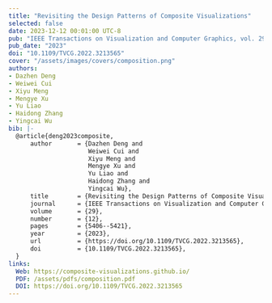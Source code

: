```yaml
---
title: "Revisiting the Design Patterns of Composite Visualizations"
selected: false
date: 2023-12-12 00:01:00 UTC-8
pub: "IEEE Transactions on Visualization and Computer Graphics, vol. 29, no. 12, pp. 5406-5421, Dec. 2023 (CCF-A, JCR-Q1)"
pub_date: "2023"
doi: "10.1109/TVCG.2022.3213565"
cover: "/assets/images/covers/composition.png"
authors:
- Dazhen Deng
- Weiwei Cui
- Xiyu Meng
- Mengye Xu
- Yu Liao
- Haidong Zhang
- Yingcai Wu
bib: |-
  @article{deng2023composite,
      author       = {Dazhen Deng and
                      Weiwei Cui and
                      Xiyu Meng and
                      Mengye Xu and
                      Yu Liao and
                      Haidong Zhang and
                      Yingcai Wu},
      title        = {Revisiting the Design Patterns of Composite Visualizations},
      journal      = {IEEE Transactions on Visualization and Computer Graphics},
      volume       = {29},
      number       = {12},
      pages        = {5406--5421},
      year         = {2023},
      url          = {https://doi.org/10.1109/TVCG.2022.3213565},
      doi          = {10.1109/TVCG.2022.3213565},
  }
links:
  Web: https://composite-visualizations.github.io/
  PDF: /assets/pdfs/composition.pdf
  DOI: https://doi.org/10.1109/TVCG.2022.3213565
---
```

